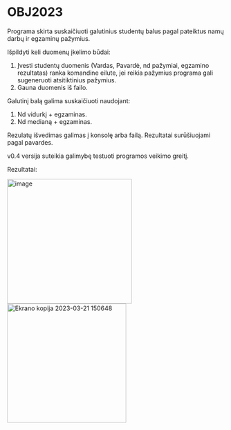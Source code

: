 # OBJ2023
Programa skirta suskaičiuoti galutinius studentų balus pagal pateiktus namų darbų ir egzaminų pažymius.

Išpildyti keli duomenų įkelimo būdai:
1. Įvesti studentų duomenis (Vardas, Pavardė, nd pažymiai, egzamino rezultatas) ranka komandine eilute, jei reikia pažymius programa gali sugeneruoti atsitiktinius pažymius.
2. Gauna duomenis iš failo.

Galutinį balą galima suskaičiuoti naudojant:
1. Nd vidurkį + egzaminas.
2. Nd medianą + egzaminas.

Rezulatų išvedimas galimas į konsolę arba failą. Rezultatai surūšiuojami pagal pavardes.


v0.4 versija suteikia galimybę testuoti programos veikimo greitį. 

Rezultatai:

<img width="288" alt="image" src="https://user-images.githubusercontent.com/116594512/226616525-844c0673-80bb-4fac-8fac-014742c35859.png">


<img width="275" alt="Ekrano kopija 2023-03-21 150648" src="https://user-images.githubusercontent.com/116594512/226616627-8cb47c7e-ed12-4d06-8b37-6e90b24d1364.png">

